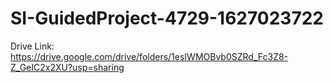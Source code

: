# SI-GuidedProject-4729-1627023722
Drive Link:
https://drive.google.com/drive/folders/1esIWMOBvb0SZRd_Fc3Z8-Z_GeIC2x2XU?usp=sharing
